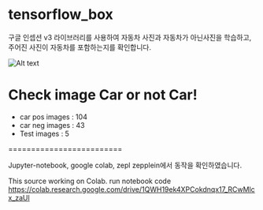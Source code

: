 # tensorflow_box
구글 인셉션 v3 라이브러리를 사용하여 자동차 사진과 자동차가 아닌사진을 학습하고, 주어진 사진이 자동차를 포함하는지를 확인합니다.

![Alt text](https://images2.imgbox.com/72/1d/fS25TGFN_o.png)

Check image Car or not Car!
=========================
- car pos images : 104
- car neg images : 43
- Test images : 5

=========================

Jupyter-notebook, google colab, zepl zepplein에서 동작을 확인하였습니다.

This source working on Colab.
run notebook code https://colab.research.google.com/drive/1QWH19ek4XPCokdnqx17_RCwMlcx_zaUl

